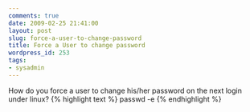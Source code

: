 ```yaml
---
comments: true
date: 2009-02-25 21:41:00
layout: post
slug: force-a-user-to-change-password
title: Force a User to change password
wordpress_id: 253
tags:
- sysadmin
---
```


How do you force a user to change his/her password on the next login under linux?
{% highlight text %}
passwd -e <user in question>
{% endhighlight %}
